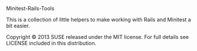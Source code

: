 Minitest-Rails-Tools


This is a collection of little helpers to make working with Rails and Minitest a bit easier.


Copyright © 2013 SUSE released under the MIT license. For full details see LICENSE included in this distribution.
